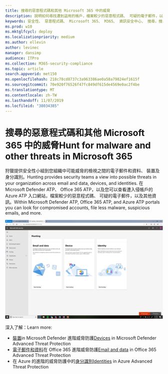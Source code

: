 ```yaml
---
title: 搜尋的惡意程式碼和其他 Microsoft 365 中的威脅
description: 說明如何尋找遭到盜用的帳戶，檔案較少的惡意程式碼、 可疑的電子郵件，以及其他資訊。
keywords: 安全性、 惡意程式碼、 Microsoft 365、 M365、 資訊安全中心、 搜尋，搜尋，Microsoft Defender ATP、 Office 365 ATP、 Azure ATP
ms.prod: w10
ms.mktglfcycl: deploy
ms.localizationpriority: medium
ms.author: ellevin
author: levinec
manager: dansimp
audience: ITPro
ms.collection: M365-security-compliance
ms.topic: article
search.appverid: met150
ms.openlocfilehash: 218c78cd8737c3a963386ae0a58a79824ef1615f
ms.sourcegitcommit: 70e920f76526f47fc849df615de4569e0ac2f4be
ms.translationtype: MT
ms.contentlocale: zh-TW
ms.lasthandoff: 11/07/2019
ms.locfileid: "38034385"
---
```

# <a name="hunt-for-malware-and-other-threats-in-microsoft-365"></a><span data-ttu-id="c93df-104">搜尋的惡意程式碼和其他 Microsoft 365 中的威脅</span><span class="sxs-lookup"><span data-stu-id="c93df-104">Hunt for malware and other threats in Microsoft 365</span></span>

<span data-ttu-id="c93df-105">狩獵提供安全性小組到您組織中可能威脅的檢視之間的電子郵件和資料、 裝置及身分識別。</span><span class="sxs-lookup"><span data-stu-id="c93df-105">Hunting provides security teams a view into possible threats in your organization across email and data, devices, and identities.</span></span> <span data-ttu-id="c93df-106">在 Microsoft Defender ATP、 Office 365 ATP，以及您可以查看遭入侵帳戶的 Azure ATP 入口網站，檔案較少的惡意程式碼、 可疑的電子郵件，以及其他資訊。</span><span class="sxs-lookup"><span data-stu-id="c93df-106">Within Microsoft Defender ATP, Office 365 ATP, and Azure ATP portals you can look for compromised accounts, file less malware, suspicious emails, and more.</span></span>

![狩獵頁面](../media/security-docs/hunt.png)

<span data-ttu-id="c93df-108">深入了解：</span><span class="sxs-lookup"><span data-stu-id="c93df-108">Learn more:</span></span>

* <span data-ttu-id="c93df-109">[裝置](https://docs.microsoft.com/windows/security/threat-protection/microsoft-defender-atp/advanced-hunting)in Microsoft Defender 進階威脅防護</span><span class="sxs-lookup"><span data-stu-id="c93df-109">[Devices](https://docs.microsoft.com/windows/security/threat-protection/microsoft-defender-atp/advanced-hunting) in Microsoft Defender Advanced Threat Protection</span></span>
* <span data-ttu-id="c93df-110">[電子郵件和資料](https://docs.microsoft.com/office365/securitycompliance/office-365-atp)在 Office 365 進階威脅防護</span><span class="sxs-lookup"><span data-stu-id="c93df-110">[Email and data](https://docs.microsoft.com/office365/securitycompliance/office-365-atp) in Office 365 Advanced Threat Protection</span></span>
* <span data-ttu-id="c93df-111">在 Azure 的進階的威脅防護中的[身分識別](https://docs.microsoft.com/azure-advanced-threat-protection/investigate-a-user)</span><span class="sxs-lookup"><span data-stu-id="c93df-111">[Identities](https://docs.microsoft.com/azure-advanced-threat-protection/investigate-a-user) in Azure Advanced Threat Protection</span></span>
